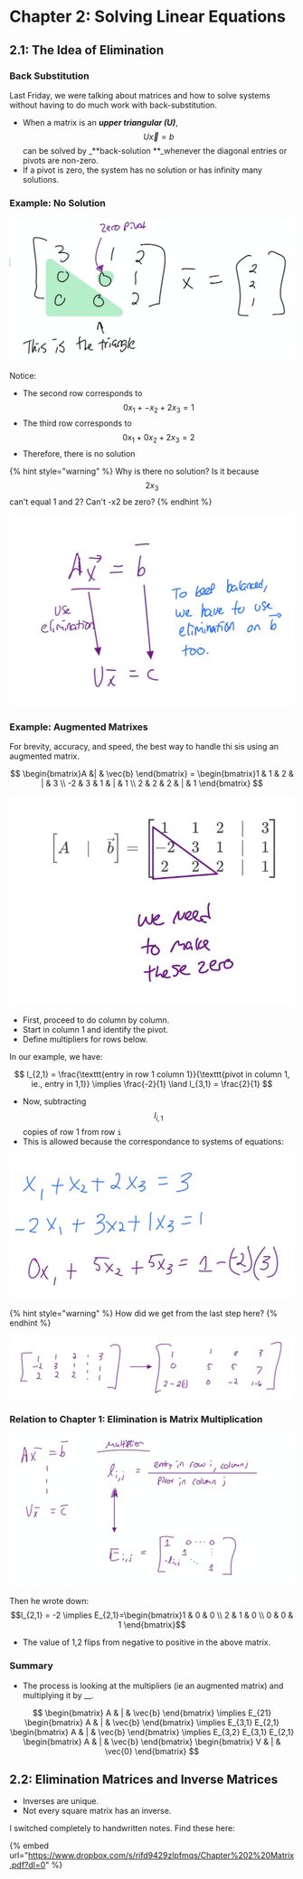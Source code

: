 # Chapter 2: Solving Linear Equations

## 2.1: The Idea of Elimination

### Back Substitution

Last Friday, we were talking about matrices and how to solve systems without having to do much work with back-substitution.

* When a matrix is an _**upper triangular (U)**_, $$U\vec{x}=b$$ can be solved by _**back-solution **_whenever the diagonal entries or pivots are non-zero.
* If a pivot is zero, the system has no solution or has infinity many solutions.

### Example: No Solution

![](<../../.gitbook/assets/image (601).png>)

Notice:

* The second row corresponds to $$0x_1+-x_2+2x_3=1$$ 
* The third row corresponds to $$0x_1+0x_2+2x_3=2$$ 
* Therefore, there is no solution

{% hint style="warning" %}
Why is there no solution? Is it because $$2x_3$$ can't equal 1 and 2? Can't -x2 be zero?
{% endhint %}

![](<../../.gitbook/assets/image (599).png>)

### Example: Augmented Matrixes

For brevity, accuracy, and speed, the best way to handle thi sis using an augmented matrix.

$$
\begin{bmatrix}A &| &  \vec{b} \end{bmatrix} = \begin{bmatrix}1 & 1 & 2 & | & 3 \\ -2 & 3 & 1 & | & 1 \\ 2 & 2 & 2 & | & 1 \end{bmatrix}
$$

![](<../../.gitbook/assets/image (596).png>)

* First, proceed to do column by column. 
* Start in column 1 and identify the pivot.
* Define multipliers for rows below.

In our example, we have:

$$
l_{2,1} = \frac{\texttt{entry in row 1 column 1}}{\texttt{pivot in column 1, ie., entry in 1,1}} \implies \frac{-2}{1} \land l_{3,1} = \frac{2}{1}
$$

* Now, subtracting $$l_{i, 1}$$ copies of row 1 from row `i`
* This is allowed because the correspondance to systems of equations:

![](<../../.gitbook/assets/image (602).png>)

{% hint style="warning" %}
How did we get from the last step here?
{% endhint %}

![](<../../.gitbook/assets/image (598).png>)

### Relation to Chapter 1: Elimination is Matrix Multiplication

![](<../../.gitbook/assets/image (595).png>)

Then he wrote down: $$l_{2,1} = -2 \implies E_{2,1}=\begin{bmatrix}1 & 0 & 0 \\ 2 & 1 & 0 \\ 0 & 0 & 1 \end{bmatrix}$$ 

* The value of 1,2 flips from negative to positive in the above matrix.

### Summary

* The process is looking at the multipliers (ie an augmented matrix) and multiplying it by \__.

$$
\begin{bmatrix} A & | & \vec{b} \end{bmatrix} \implies E_{21}
\begin{bmatrix} A & | & \vec{b} \end{bmatrix} 
\implies E_{3,1} E_{2,1} 
\begin{bmatrix} A & | & \vec{b} \end{bmatrix} 
\implies E_{3,2} E_{3,1} E_{2,1}
\begin{bmatrix} A & | & \vec{b} \end{bmatrix} 
\begin{bmatrix} V & | & \vec{0} \end{bmatrix}
$$

## 2.2: Elimination Matrices and Inverse Matrices

* Inverses are unique.
* Not every square matrix has an inverse.

I switched completely to handwritten notes. Find these here:

{% embed url="https://www.dropbox.com/s/rifd9429zlpfmqs/Chapter%202%20Matrix.pdf?dl=0" %}

